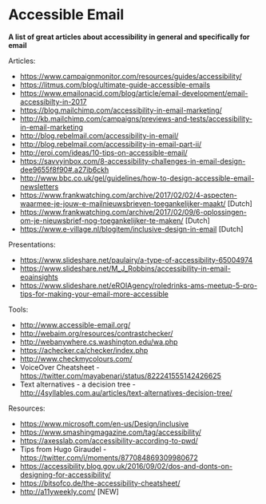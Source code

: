 # Accessible Email
**A list of great articles about accessibility in general and specifically for email**

Articles:
* https://www.campaignmonitor.com/resources/guides/accessibility/
* https://litmus.com/blog/ultimate-guide-accessible-emails
* https://www.emailonacid.com/blog/article/email-development/email-accessibilty-in-2017
* https://blog.mailchimp.com/accessibility-in-email-marketing/
* http://kb.mailchimp.com/campaigns/previews-and-tests/accessibility-in-email-marketing
* http://blog.rebelmail.com/accessibility-in-email/
* http://blog.rebelmail.com/accessibility-in-email-part-ii/
* http://eroi.com/ideas/10-tips-on-accessible-email/
* https://savvyinbox.com/8-accessibility-challenges-in-email-design-dee9655f8f90#.a27ib6ckh
* http://www.bbc.co.uk/gel/guidelines/how-to-design-accessible-email-newsletters
* https://www.frankwatching.com/archive/2017/02/02/4-aspecten-waarmee-je-jouw-e-mailnieuwsbrieven-toegankelijker-maakt/ [Dutch]
* https://www.frankwatching.com/archive/2017/02/09/6-oplossingen-om-je-nieuwsbrief-nog-toegankelijker-te-maken/ [Dutch]
* https://www.e-village.nl/blogitem/inclusive-design-in-email [Dutch]

Presentations:
* https://www.slideshare.net/paulairy/a-type-of-accessibility-65004974
* https://www.slideshare.net/M_J_Robbins/accessibility-in-email-eoainsights
* https://www.slideshare.net/eROIAgency/roledrinks-ams-meetup-5-pro-tips-for-making-your-email-more-accessible

Tools:
* http://www.accessible-email.org/
* http://webaim.org/resources/contrastchecker/
* http://webanywhere.cs.washington.edu/wa.php
* https://achecker.ca/checker/index.php
* http://www.checkmycolours.com/
* VoiceOver Cheatsheet - https://twitter.com/mayabenari/status/822241555142426625
* Text alternatives - a decision tree - http://4syllables.com.au/articles/text-alternatives-decision-tree/

Resources:
* https://www.microsoft.com/en-us/Design/inclusive
* https://www.smashingmagazine.com/tag/accessibility/
* https://axesslab.com/accessibility-according-to-pwd/
* Tips from Hugo Giraudel - https://twitter.com/i/moments/877084869309980672
* https://accessibility.blog.gov.uk/2016/09/02/dos-and-donts-on-designing-for-accessibility/
* https://bitsofco.de/the-accessibility-cheatsheet/
* http://a11yweekly.com/ [NEW]
